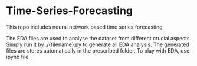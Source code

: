 # Time-Series-Forecasting
This repo includes neural network based time series forecasting

The EDA files are used to analyse the dataset from different crucial aspects. Simply run it by ./{filename}.py to generate all EDA analysis. The generated files are stores automatically in the prescribed folder. To play with EDA, use ipynb file.

